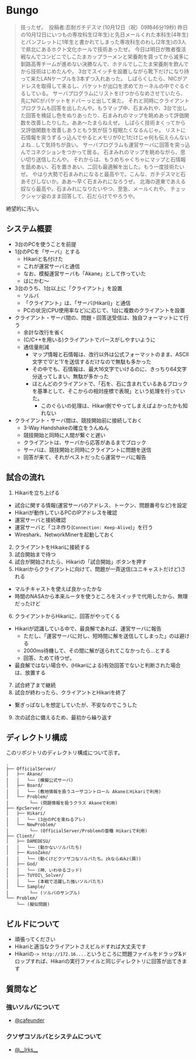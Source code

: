 # Bungo

> 技ったぜ。　投稿者:忍耐ガチデスマ (10月12日（祝）09時46分19秒)
> 昨日の10月12日にいつもの専攻科生(2年生)と先日メールくれた本科生(4年生)とパンフレットに1年生と書かれてしまった専攻科生のわし(2年生)の3人で県北にあるホクト文化ホールで技術あったぜ。
> 今日は明日が敗者復活戦なんでコンビニでしこたまカップラーメンと栄養剤を買ってから滅多に釧路高専チームが進めない決勝なんで、ホテルでしこたま栄養剤を飲んでから技術はじめたんや。
> 3台でスイッチを設置しながら靴下だけになり持って来たLANケーブルを3本ずつ入れあった。
> しばらくしたら、NICがアドレスを取得して来るし、パケットが出口を求めてカーネルの中でぐるぐるしている。
> サーバプログラムにリストをけつからなめさせていたら、先にNICがパケットをドバーっと出して来た。
> それと同時にクライアントプログラムも回答を出したんや。もうマップ中、石まみれや、3台で出した回答を検証し色をぬりあったり、石まみれのマップを眺めあって評価関数を改善したりした。ああ〜たまらねえぜ。
> しばらく技術まくってから又評価関数を改善しあうともう気が狂う程眠たくなるんじゃ。
> リストに石情報を突うずるっ込んでやるとメモリが0と1だけじゃ何も伝えらんないよね…して気持ちが良い。
> サーバプログラムも運営サーバに回答を突っ込んでコネクションをつかって居る。
> 石まみれのマップを眺めながら、思い切り送信したんや。
> それからは、もうめちゃくちゃにマップと石情報を舐めあい、石を置きあい、二回も最適解を出した。もう一度技術たいぜ。
> やはり大勢で石まみれになると最高やで。こんな、ガチデスマと石あそびしないか。ああ〜早く石まみれになろうぜ。
> 北海の道東であえる奴なら最高や。石まみれになりたいやつ、至急、メールくれや。
> チェックシャツ姿のまま回答して、石だらけでやろうや。

絶望的に汚い。


## システム概要

* 3台のPCを使うことを前提
* 1台のPCを「サーバ」とする
  * Hikariと名付けた
  * これが運営サーバと通信
  * なお、模擬運営サーバも「Akane」として作っていた
  * はにかむ～
* 3台のうち、1台以上に「クライアント」を設置
  * ソルバ
  * 「クライアント」は、「サーバ(Hikari)」と通信
  * PCの状況(CPU使用率など)に応じて、1台に複数のクライアントを設置
* クライアント・サーバ間の、問題・回答送受信は、独自フォーマットにて行う
  * 余計な改行を省く
  * (C/C++を用いる)クライアントでパースがしやすいように
  * 通信量削減
    * マップ情報と石情報は、改行以外は公式フォーマットのまま、ASCII文字で'0'と'1'を送信するだけなので無駄も多かった
	* その中でも、石情報は、最大16文字でいけるのに、きっちり64文字分送ってしまい、無駄が多かった
	* ほとんどのクライアントで、「石を、石に含まれているあるブロックを基準として、そこからの相対座標で表現」という処理を行っていた。
	  * このぐらいの処理は、Hikari側でやってしまえばよかったかも知れない
* クライアント・サーバ間は、競技開始前に接続しておく
  * 3-Way Handshakeの確立をうんぬん
  * 競技開始と同時に人間が繋ぐと遅い
  * クライアントは、サーバから応答があるまでブロック
  * サーバは、競技開始と同時にクライアントに問題を送信
  * 回答が来て、それがベストだったら運営サーバに報告


## 試合の流れ

1. Hikariを立ち上げる
  * 試合に関する情報(運営サーバのアドレス、トークン、問題番号など)を設定
  * Hikariが動作しているPCのIPアドレスを確認
  * 運営サーバと接続確認
  * 運営サーバと「コネ作り(`Connection: Keep-Alive`)」を行う
  * Wireshark、NetworkMinerを起動しておく
2. クライアントをHikariに接続する
3. 試合開始まで待つ
4. 試合が開始されたら、Hikariの「試合開始」ボタンを押す
5. Hikariからクライアントに向けて、問題が一斉送信(ユニキャストだけど)される
  * マルチキャストを使えば良かったかな
  * 時間のNASAから本来ルータを使うところをスイッチで代用したから、無理だったけど
6. クライアントからHikariに、回答がやってくる
  * Hikariが認識している中で、最良解であれば、運営サーバに報告
    * ただし、「運営サーバに対し、短時間に解を送信してしまった」のは避ける
	* 2000ms待機して、その間に解が送られてこなかったら…とする
	* 回答、ためて待つぜ。
  * 最良解ではない場合や、(Hikariによる)有効回答でないと判断された場合は、放置する
7. 試合終了まで継続
8. 試合が終わったら、クライアントとHikariを終了
  * 繋ぎっぱなしを想定していたが、不安なのでこうした
9. 次の試合に備えるため、最初から繰り返す


## ディレクトリ構成
このリポジトリのディレクトリ構成について示す。
~~~~
.
├── OfficialServer/
│   ├── Akane/
│   │   └── (模擬公式サーバ)
│   ├── Board/
│   │   └── (敷地情報を扱うユーザコントロール AkaneとHikariで利用)
│   └── Problem/
│        └── (問題情報を扱うクラス Akaneで利用)
├── KpcServer/
│   ├── Hikari/
│   │   └── (3台のPCを束ねるアレ)
│   └── NewProblem/
│        └── (OfficialServer/Problemの亜種 Hikariで利用)
├── Client/
│   ├── DAMEDESU/
│   │   └── (動かないソルバたち)
│   ├── KusoZako/
│   │   └── (動くけどクソザコなソルバたち。zkならぬkz(屑))
│   ├── God/
│   │   └── (神、いわゆるゴッド)
│   ├── TUYOI\_Solver/
│   │   └── (本戦で活躍した強いソルバたち)
│   └── Sample/
│        └── (ソルバのサンプル)
└── Problem/
    └── (擬似問題)
~~~~


## ビルドについて

* 頑張ってください
* Hikariと適当なクライアントさえビルドすれば大丈夫です
* Hikariの`-> http://172.16....`というところに問題ファイルをドラッグ&ドロップすれば、Hikariの実行ファイルと同じディレクトリに回答が出てきます

## 質問など

### 強いソルバについて
* [@cafeunder](https://twitter.com/cafeunder)

### クソザコソルバとシステムについて
* [@\_\_lrks\_\_](https://twitter.com/__lrks__)
